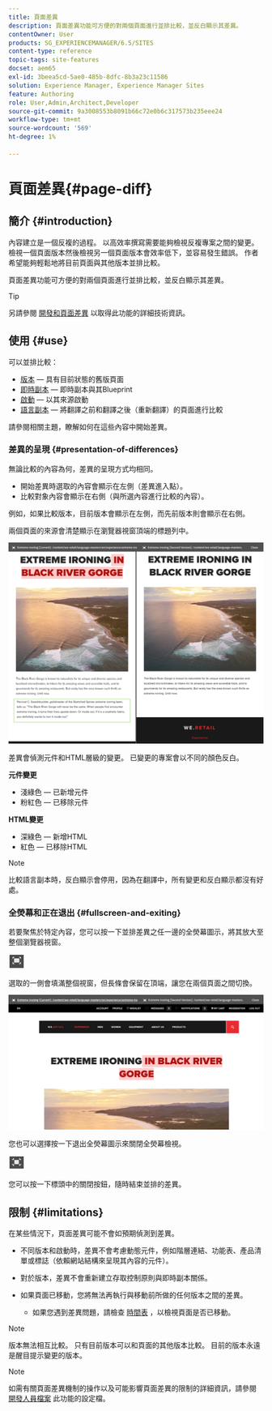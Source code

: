 ```yaml
---
title: 頁面差異
description: 頁面差異功能可方便的對兩個頁面進行並排比較，並反白顯示其差異。
contentOwner: User
products: SG_EXPERIENCEMANAGER/6.5/SITES
content-type: reference
topic-tags: site-features
docset: aem65
exl-id: 3beea5cd-5ae0-485b-8dfc-8b3a23c11586
solution: Experience Manager, Experience Manager Sites
feature: Authoring
role: User,Admin,Architect,Developer
source-git-commit: 9a3008553b8091b66c72e0b6c317573b235eee24
workflow-type: tm+mt
source-wordcount: '569'
ht-degree: 1%

---
```


# 頁面差異{#page-diff}

## 簡介 {#introduction}

內容建立是一個反複的過程。 以高效率撰寫需要能夠檢視反複專案之間的變更。 檢視一個頁面版本然後檢視另一個頁面版本會效率低下，並容易發生錯誤。 作者希望能夠輕鬆地將目前頁面與其他版本並排比較。

頁面差異功能可方便的對兩個頁面進行並排比較，並反白顯示其差異。

>[!TIP]
>
>另請參閱 [開發和頁面差異](/help/sites-developing/pagediff.md#operation-details) 以取得此功能的詳細技術資訊。

## 使用 {#use}

可以並排比較：

* [版本](/help/sites-authoring/working-with-page-versions.md#comparing-a-version-with-current-page)  — 具有目前狀態的舊版頁面
* [即時副本](/help/sites-administering/msm-livecopy.md#comparing-a-live-copy-page-with-a-blueprint-page)  — 即時副本與其Blueprint
* [啟動](/help/sites-authoring/launches-editing.md#comparing-a-launch-page-to-its-source-page)  — 以其來源啟動
* [語言副本](/help/sites-administering/tc-manage.md#comparing-language-copies)  — 將翻譯之前和翻譯之後（重新翻譯）的頁面進行比較

請參閱相關主題，瞭解如何在這些內容中開始差異。

### 差異的呈現 {#presentation-of-differences}

無論比較的內容為何，差異的呈現方式均相同。

* 開始差異時選取的內容會顯示在左側（差異進入點）。
* 比較對象內容會顯示在右側（與所選內容進行比較的內容）。

例如，如果比較版本，目前版本會顯示在左側，而先前版本則會顯示在右側。

兩個頁面的來源會清楚顯示在瀏覽器視窗頂端的標題列中。

![標題中顯示的來源](assets/chlimage_1-109.png)

差異會偵測元件和HTML層級的變更。 已變更的專案會以不同的顏色反白。

**元件變更**

* 淺綠色 — 已新增元件
* 粉紅色 — 已移除元件

**HTML變更**

* 深綠色 — 新增HTML
* 紅色 — 已移除HTML

>[!NOTE]
>
>比較語言副本時，反白顯示會停用，因為在翻譯中，所有變更和反白顯示都沒有好處。

### 全熒幕和正在退出 {#fullscreen-and-exiting}

若要聚焦於特定內容，您可以按一下並排差異之任一邊的全熒幕圖示，將其放大至整個瀏覽器視窗。

![全熒幕模式圖示](do-not-localize/chlimage_1-18.png)

選取的一側會填滿整個視窗，但長條會保留在頂端，讓您在兩個頁面之間切換。

![頂端列可讓您切換頁面](assets/chlimage_1-110.png)

您也可以選擇按一下退出全熒幕圖示來關閉全熒幕檢視。

![關閉全熒幕](do-not-localize/chlimage_1-19.png)

您可以按一下標頭中的關閉按鈕，隨時結束並排的差異。

## 限制 {#limitations}

在某些情況下，頁面差異可能不會如預期偵測到差異。

* 不同版本和啟動時，差異不會考慮動態元件，例如階層連結、功能表、產品清單或標誌（依賴網站結構來呈現其內容的元件）。
* 對於版本，差異不會重新建立存取控制原則與即時副本關係。
* 如果頁面已移動，您將無法再執行與移動前所做的任何版本之間的差異。

   * 如果您遇到差異問題，請檢查 [時間表](/help/sites-authoring/basic-handling.md#timeline) ，以檢視頁面是否已移動。

>[!NOTE]
>
>版本無法相互比較。 只有目前版本可以和頁面的其他版本比較。 目前的版本永遠是醒目提示變更的版本。

>[!NOTE]
>
>如需有關頁面差異機制的操作以及可能影響頁面差異的限制的詳細資訊，請參閱 [開發人員檔案](/help/sites-developing/pagediff.md) 此功能的設定檔。
